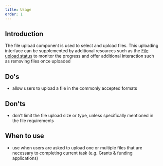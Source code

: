 ```yaml
---
title: Usage
order: 1
---
```

## Introduction

The file upload component is used to select and upload files. This uploading interface can be supplemented by additional resources such as the [File upload status](https://v3--europa-component-library.netlify.app/playground/ec/?path=/story/compositions-file-upload-status--default) to monitor the progress and offer additional interaction such as removing files once uploaded

## Do's

- allow users to upload a file in the commonly accepted formats

## Don'ts

- don't limit the file upload size or type, unless specifically mentioned in the file requirements

## When to use

- use when users are asked to upload one or multiple files that are necessary to completing current task (e.g. Grants & funding applications)
